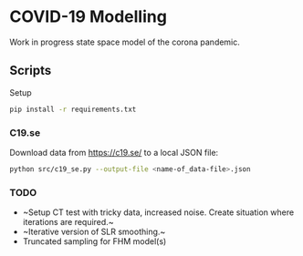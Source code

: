 # COVID-19 Modelling

Work in progress state space model of the corona pandemic.

## Scripts

Setup

```bash
pip install -r requirements.txt
```

### C19.se

Download data from https://c19.se/ to a local JSON file:

```bash
python src/c19_se.py --output-file <name-of_data-file>.json
```

### TODO

- ~Setup CT test with tricky data, increased noise. Create situation where iterations are required.~
- ~Iterative version of SLR smoothing.~
- Truncated sampling for FHM model(s)
